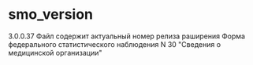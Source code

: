 # smo_version
3.0.0.37
Файл содержит актуальный номер релиза раширения Форма федерального статистического наблюдения N 30 "Сведения о медицинской организации"
